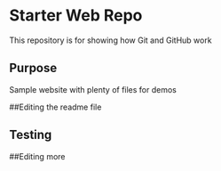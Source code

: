 # Starter Web Repo

This repository is for showing how Git and GitHub work

## Purpose

Sample website with plenty of files for demos

##Editing the readme file
## Testing

##Editing more